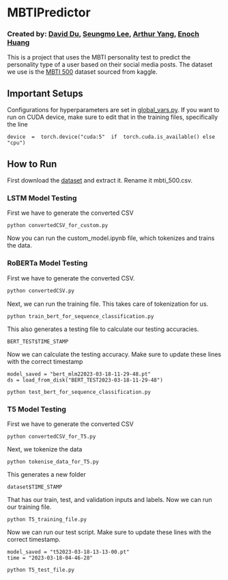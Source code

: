 
# MBTIPredictor

### Created by: [David Du](https://github.com/daduuu), [Seungmo Lee](https://github.com/543090lee), [Arthur Yang](https://github.com/bongjohn76), [Enoch Huang](https://github.com/ehuang3190)



This is a project that uses the MBTI personality test to predict the personality type of a user based on their social media posts. The dataset we use is the [MBTI 500](https://www.kaggle.com/datasets/zeyadkhalid/mbti-personality-types-500-dataset) dataset sourced from kaggle.
## Important Setups
Configurations for hyperparameters are set in [global_vars.py](https://github.com/daduuu/MBTIPredictor/blob/main/global_vars.py). If you want to run on CUDA device, make sure to edit that in the training files, specifically the line
```
device  =  torch.device("cuda:5"  if  torch.cuda.is_available() else  "cpu")
```
## How to Run
First download the [dataset](https://www.kaggle.com/datasets/zeyadkhalid/mbti-personality-types-500-dataset) and extract it. Rename it mbti_500.csv.

### LSTM Model Testing
First we have to generate the converted CSV
```
python convertedCSV_for_custom.py
```
Now you can run the custom_model.ipynb file, which tokenizes and trains the data.

### RoBERTa Model Testing
First we have to generate the converted CSV. 
```bash
python convertedCSV.py
```
Next, we can run the training file. This takes care of tokenization for us.
```
python train_bert_for_sequence_classification.py
```
This also generates a testing file to calculate our testing accuracies.
```
BERT_TEST$TIME_STAMP
```
Now we can calculate the testing accuracy. Make sure to update these lines with the correct timestamp
```
model_saved = "bert_mlm22023-03-18-11-29-48.pt"
ds = load_from_disk("BERT_TEST2023-03-18-11-29-48")
```

```
python test_bert_for_sequence_classification.py
```

### T5 Model Testing
First we have to generate the converted CSV
```
python convertedCSV_for_T5.py
```
Next, we tokenize the data
```
python tokenise_data_for_T5.py
```
This generates a new folder 
```
dataset$TIME_STAMP
```
That has our train, test, and validation inputs and labels. Now we can run our training file.
```
python T5_training_file.py
```
Now we can run our test script. Make sure to update these lines with the correct timestamp.
```
model_saved = "t52023-03-18-13-13-00.pt"
time = "2023-03-18-04-46-28"
```
```
python T5_test_file.py
```
